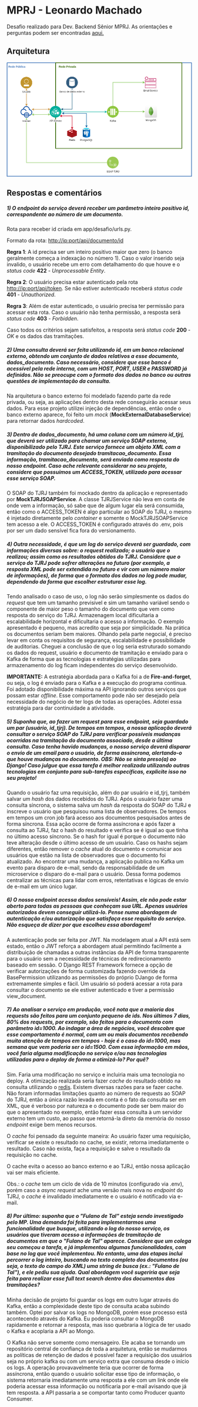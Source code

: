 # MPRJ - Leonardo Machado

Desafio realizado para Dev. Backend Sênior MPRJ.
As orientações e perguntas podem ser encontradas [aqui.](docs/)

## Arquitetura
![Arquitetura do projeto](docs/arquitetura.png)

## Respostas e comentários
##### 1) O *endpoint* do serviço deverá receber um parâmetro inteiro positivo id, correspondente ao número de um documento.
Rota para receber id criada em app/desafio/urls.py.

Formato da rota: [http://ip:port/api/documento/id]()

**Regra 1**: A id precisa ser um inteiro positivo maior que zero (o banco geralmente começa a indexação no número 1). 
Caso o valor inserido seja invalido, o usuário recebe um erro com detalhamento do que houve e o *status code* **422** - *Unprocessable Entity*.

**Regra 2**: O usuário precisa estar autenticado pela rota [http://ip:port/api/token](). Se não estiver autenticado receberá *status code* **401** - *Unauthorized*.

**Regra 3**: Além de estar autenticado, o usuário precisa ter permissão para acessar esta rota. Caso o usuário não tenha permissão, a resposta será *status code* **403** - *Forbidden*.

Caso todos os critérios sejam satisfeitos, a resposta será *status code* **200** - *OK* e os dados das tramitações.

##### 2) Uma consulta deverá ser feita utilizando id, em um banco relacional externo, obtendo um conjunto de dados relativos a esse documento, dados_documento. Caso necessário, considere que esse banco é acessível pela rede interna, com um HOST, PORT, USER e PASSWORD já definidos. Não se preocupe com o formato dos dados no banco ou outras questões de implementação da consulta.
Na arquitetura o banco externo foi modelado fazendo parte da rede privada, ou seja, as aplicações dentro desta rede conseguirão acessar seus dados. Para esse projeto utilizei injeção de dependências, então onde o banco externo aparece, foi feito um *mock* (**MockExternalDatabaseService**) para retornar dados *hardcoded*.

##### 3) Dentro de dados_documento, há uma coluna com um número id_tjrj, que deverá ser utilizado para chamar um serviço SOAP externo, disponibilizado pelo TJRJ. Este serviço fornece um objeto XML com a tramitação do documento desejado tramitacao_documento. Essa informação, tramitacao_documento, será enviada como resposta do nosso endpoint. Caso ache relevante considerar no seu projeto, considere que possuimos um ACCESS_TOKEN, utilizado para acessar esse serviço SOAP.
O SOAP do TJRJ também foi mockado dentro da aplicação e representado por **MockTJRJSOAPService**. A classe TJRJService não leva em conta de onde vem a informação, só sabe que de algum lugar ela será consumida, então como o ACCESS_TOKEN é algo particular ao SOAP do TJRJ, o mesmo é injetado diretamente pelo *container* e somente o MockTJRJSOAPService tem acesso a ele. O ACCESS_TOKEN é configurado através do .env, pois por ser um dado sensível fica fora do versionamento.

##### 4) Outra necessidade, é que um log do serviço deverá ser guardado, com informações diversas sobre: o request realizado; o usuário que o realizou; assim como os resultados obtidos do TJRJ. Considere que o serviço do TJRJ pode sofrer alterações no futuro (por exemplo, a resposta XML pode ser extendida no futuro e vir com um número maior de informações), de forma que o formato dos dados no log pode mudar, dependendo da forma que escolher estruturar esse log.
Tendo analisado o caso de uso, o log não serão simplesmente os dados do *request* que tem um tamanho previsível e sim um tamanho variável sendo o componente de maior peso o tamanho do documento que vem como resposta do serviço do TJRJ. Armazenagem local dificultaria a escalabilidade horizontal e dificultaria o acesso a informação. O exemplo apresentado é pequeno, mas acredito que seja por simplicidade.  Na prática os documentos seriam bem maiores. Olhando pela parte negocial, é preciso levar em conta os requisitos de segurança, escalabilidade e possibilidade de auditorias.
Cheguei a conclusão de que o log seria estruturado somando os dados do request, usuário e documento de tramitação e enviado para o Kafka de forma que as tecnologias e estratégias utilizadas para armazenamento do log ficam independentes do serviço desenvolvido.

**IMPORTANTE:** A estratégia abordada para o Kafka foi a de **Fire-and-forget**, ou seja, o log é enviado para o Kafka e a execução do programa continua. Foi adotado disponibilidade máxima na API ignorando outros serviços que possam estar *offline*. Esse comportamento pode não ser desejado pela necessidade do negócio de ter logs de todas as operações. Adotei essa estratégia para dar continuidade a atividade.

##### 5) Suponha que, ao fazer um request para esse endpoint, seja guardado um par (usuário, id_tjrj). De tempos em tempos, a nossa aplicação deverá consultar o serviço SOAP do TJRJ para verificar possíveis mudanças ocorridas na tramitação do documento associado, desde a última consulta. Caso tenha havido mudanças, o nosso serviço deverá disparar o envio de um email para o usuário, de forma assíncrona, alertando-o que houve mudanças no documento. OBS: Não se sinta preso(a) ao Django! Caso julgue que essa tarefa é melhor realizada utilizando outras tecnologias em conjunto para sub-tarefas específicas, explicite isso no seu projeto!
Quando o usuário faz uma requisição, além do par usuário e id_tjrj, também salvar um *hash* dos dados recebidos do TJRJ. 
Após o usuário fazer uma consulta síncrona, o sistema salva um *hash* da resposta do SOAP do TJRJ e inscreve o usuário que pesquisou numa lista de observadores. De tempos em tempos um cron job fará acesso aos documentos pesquisados antes de forma síncrona. Essa ação ocorre de forma assíncrona e após fazer a consulta ao TJRJ, faz o hash do resultado e verifica se é igual ao que tinha no último acesso síncrono. Se o hash for igual é porque o documento não teve alteração desde o último acesso de um usuário. Caso os hashs sejam diferentes, então remover o *cache* atual do documento e comunicar aos usuários que estão na lista de observadores que o documento foi atualizado. Ao encontrar uma mudança, a aplicação publica no Kafka um evento para disparo de e-mail, sendo da responsabilidade de um microservice o disparo do e-mail para o usuário. Dessa forma podemos centralizar as técnicas para lidar com erros, retentativas e lógicas de envio de e-mail em um único lugar.

##### 6) O nosso endpoint acessa dados sensíveis! Assim, ele não pode estar aberto para todas as pessoas que conheçam sua URL. Apenas usuários autorizados devem conseguir utilizá-lo. Pense numa abordagem de autenticação e/ou autorização que satisfaça esse requisito do serviço. Não esqueça de dizer por que escolheu essa abordagem!
A autenticação pode ser feita por JWT. Na modelagem atual a API está sem estado, então o JWT reforça a abordagem atual permitindo facilmente a distribuição de chamadas a outras instâncias da API de forma transparente para o usuário sem a necessidade de técnicas de redirecionamento baseado em sessão. O Django REST Framework fornece a opção de verificar autorizações de forma customizada fazendo override da BasePermission utilizando as permissões do próprio DJango de forma extremamente simples e fácil. Um usuário só poderá acessar a rota para consultar o documento se ele estiver autenticado e tiver a permissão view_document.

##### 7) Ao analisar o serviço em produção, você nota que a maioria dos requests são feitos para um conjunto pequeno de ids. Nos últimos 7 dias, 80% dos requests, por exemplo, são feitos para o documento com parâmetro id=1000. Ao indagar a área de negócios, você descobre que esse comportamento é normal, com um ou mais documentos recebendo muita atenção de tempos em tempos - hoje é o caso do id=1000, mas semana que vem poderia ser o id=1500. Com essa informação em mãos, você faria alguma modificação no serviço e/ou nas tecnologias utilizadas para o deploy de forma a otimizá-lo? Por quê?
Sim. Faria uma modificação no serviço e incluiria mais uma tecnologia no deploy. A otimização realizada seria fazer *cache* do resultado obtido na consulta utilizando o [redis](!https://redis.io/). Existem diversas razões para se fazer cache. Não foram informadas limitações quanto ao número de requests ao SOAP do TJRJ, então a única razão levada em conta é o fato da consulta ser em XML, que é verboso por natureza e o documento pode ser bem maior do que o apresentado no exemplo, então fazer essa consulta à um servidor externo tem um custo, ao passo que retorná-la direto da memória do nosso *endpoint* exige bem menos recursos.

O *cache* foi pensado da seguinte maneira:
Ao usuário fazer uma requisição, verificar se existe o resultado no cache, se existir, retorna imediatamente o resultado.
Caso não exista, faça a requisição e salve o resultado da requisição no cache.

O cache evita o acesso ao banco externo e ao TJRJ, então nossa aplicação vai ser mais eficiente.

Obs.: o *cache* tem um ciclo de vida de 10 minutos (configurado via .env), porém caso a *async request* ache uma versão mais nova no *endpoint* do TJRJ, o *cache* é invalidado imediatamente e o usuário é notificado via e-mail.

##### 8) Por último: suponha que o "Fulano de Tal" esteja sendo investigado pelo MP. Uma demanda foi feita para implementarmos uma funcionalidade que busque, utilizando o log do nosso serviço, os usuários que tiveram acesso a informações de tramitação de documentos em que o "Fulano de Tal" aparece. Considere que um colega seu começou a tarefa, e já implementou algumas funcionalidades, com base no log que você implementou. No entanto, uma das etapas inclui percorrer o log inteiro, buscando no texto completo dos documentos (ou seja, o texto do campo <doc> do XML) uma string de busca (ex.: "Fulano de Tal"), e ele pediu sua ajuda. Qual abordagem você sugeriria que seja feita para realizar esse full text search dentro dos documentos das tramitações?
Minha decisão de projeto foi guardar os logs em outro lugar através do Kafka, então a complexidade deste tipo de consulta acaba subindo também. Optei por salvar os logs no MongoDB, porém esse processo está acontecendo através do Kafka. Eu poderia consultar o MongoDB rapidamente e retornar a resposta, mas isso quebraria a lógica de ter usado o Kafka e acoplaria a API ao Mongo.

O Kafka não serve somente como mensageiro. Ele acaba se tornando um repositório central de confiança de toda a arquitetura, então se mudarmos as políticas de retenção de dados é possível fazer a requisição dos usuários seja no próprio kafka ou com um serviço extra que consuma desde o início os logs. A operação provavavelmente teria que ocorrer de forma assíncrona, então quando o usuário solicitar esse tipo de informação, o sistema retornaria imediatamente uma resposta a ele com um link onde ele poderia acessar essa informação ou notificaria por e-mail avisando que já tem resposta. a API passaria a se comportar tanto como Producer quanto Consumer.